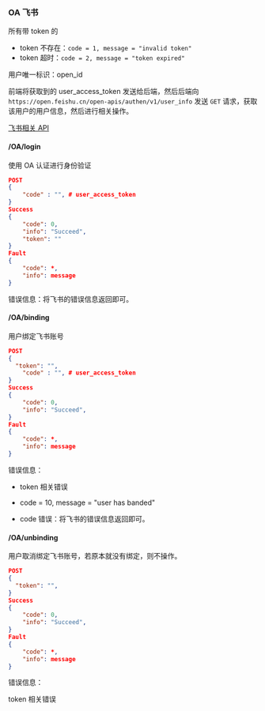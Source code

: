 ### OA 飞书

所有带 token 的

- token 不存在：`code = 1, message = "invalid token"`
- token 超时：`code = 2, message = "token expired"`

用户唯一标识：open_id

前端将获取到的 user_access_token 发送给后端，然后后端向 `https://open.feishu.cn/open-apis/authen/v1/user_info` 发送 `GET` 请求，获取该用户的用户信息，然后进行相关操作。

[飞书相关 API](https://open.feishu.cn/document/uAjLw4CM/ukTMukTMukTM/reference/authen-v1/user_info/get)

#### /OA/login

使用 OA 认证进行身份验证

```json
POST
{
	"code" : "", # user_access_token
}
Success
{
	"code": 0,
	"info": "Succeed",
	"token": ""
}
Fault
{
	"code": *,
	"info": message
}
```
错误信息：将飞书的错误信息返回即可。

#### /OA/binding

用户绑定飞书账号

```json
POST
{
  "token": "",
	"code" : "", # user_access_token
}
Success
{
	"code": 0,
	"info": "Succeed",
}
Fault
{
	"code": *,
	"info": message
}
```

错误信息：

- token 相关错误

- code = 10, message = "user has banded"

- code 错误：将飞书的错误信息返回即可。

#### /OA/unbinding

用户取消绑定飞书账号，若原本就没有绑定，则不操作。

```json
POST
{
  "token": "",
}
Success
{
	"code": 0,
	"info": "Succeed",
}
Fault
{
	"code": *,
	"info": message
}
```

错误信息：

token 相关错误
